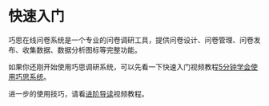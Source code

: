 # 快速入门

巧思在线问卷系统是一个专业的问卷调研工具，提供问卷设计、问卷管理、问卷发布、收集数据、数据分析图标等完整功能。

如果你还刚开始使用巧思调研系统，可以先看一下快速入门视频教程[5分钟学会使用巧思系统](./five-minites.md)。

进一步的使用技巧，请看[进阶导读](./dive-into.md)视频教程。
